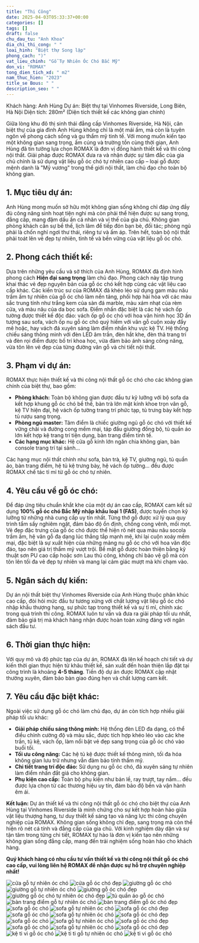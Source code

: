 ```yaml
---
title: "Thi Công"
date: 2025-04-03T05:33:37+00:00
categories: []
tags: []
draft: false
chu_dau_tu: "Anh Khoa"
dia_chi_thi_cong: " "
loai_hinh: "Biệt thự Song lập"
phong_cach: ")"
vat_lieu_chinh: "Gỗ Tự Nhiên Óc Chó Bắc Mỹ"
don_vi: "ROMAX"
tong_dien_tich_xd: " m2"
nam_thuc_hien: "2023"
title_se Bous: " "
description_seo: " "
---
```

Khách hàng: Anh Hùng
Dự án: Biệt thự tại Vinhomes Riverside, Long Biên, Hà Nội
Diện tích: 280m² (Diện tích thiết kế các không gian chính)

Giữa lòng khu đô thị sinh thái đẳng cấp Vinhomes Riverside, Hà Nội, căn biệt thự của gia đình Anh Hùng không chỉ là một mái ấm, mà còn là tuyên ngôn về phong cách sống và gu thẩm mỹ tinh tế. Với mong muốn kiến tạo một không gian sang trọng, ấm cúng và trường tồn cùng thời gian, Anh Hùng đã tin tưởng lựa chọn ROMAX là đơn vị đồng hành thiết kế và thi công nội thất. Giải pháp được ROMAX đưa ra và nhận được sự tâm đắc của gia chủ chính là sử dụng vật liệu gỗ óc chó tự nhiên cao cấp – loại gỗ được mệnh danh là "Mỹ vương" trong thế giới nội thất, làm chủ đạo cho toàn bộ không gian.

## 1. Mục tiêu dự án:

Anh Hùng mong muốn sở hữu một không gian sống không chỉ đáp ứng đầy đủ công năng sinh hoạt tiện nghi mà còn phải thể hiện được sự sang trọng, đẳng cấp, mang đậm dấu ấn cá nhân và vị thế của gia chủ. Không gian phòng khách cần sự bề thế, lịch lãm để tiếp đón bạn bè, đối tác; phòng ngủ phải là chốn nghỉ ngơi thư thái, riêng tư và ấm áp. Trên hết, toàn bộ nội thất phải toát lên vẻ đẹp tự nhiên, tinh tế và bền vững của vật liệu gỗ óc chó.

## 2. Phong cách thiết kế:

Dựa trên những yêu cầu và sở thích của Anh Hùng, ROMAX đã định hình phong cách **Hiện đại sang trọng** làm chủ đạo. Phong cách này tập trung khai thác vẻ đẹp nguyên bản của gỗ óc chó kết hợp cùng các vật liệu cao cấp khác. Các kiến trúc sư của ROMAX đã khéo léo sử dụng gam màu nâu trầm ấm tự nhiên của gỗ óc chó làm nền tảng, phối hợp hài hòa với các màu sắc trung tính như trắng kem của sàn đá marble, màu xám nhạt của rèm cửa, và màu nâu của da bọc sofa. Điểm nhấn đặc biệt là các hệ vách ốp tường được thiết kế độc đáo: vách ốp gỗ óc chó với hoa văn hình học 3D ấn tượng sau sofa, vách ốp nu gỗ óc chó quý hiếm với vân gỗ cuộn xoáy đầy mê hoặc, hay vách đá xuyên sáng làm điểm nhấn khu vực kệ TV. Hệ thống chiếu sáng thông minh với đèn LED âm trần, đèn hắt khe, đèn thả trang trí và đèn rọi điểm được bố trí khoa học, vừa đảm bảo ánh sáng công năng, vừa tôn lên vẻ đẹp của từng đường vân gỗ và chi tiết nội thất.

## 3. Phạm vi dự án:

ROMAX thực hiện thiết kế và thi công nội thất gỗ óc chó cho các không gian chính của biệt thự, bao gồm:

* **Phòng khách:** Toàn bộ không gian được đầu tư kỹ lưỡng với bộ sofa da kết hợp khung gỗ óc chó bề thế, bàn trà lớn mặt kính khoe trọn vân gỗ, kệ TV hiện đại, hệ vách ốp tường trang trí phức tạp, tủ trưng bày kết hợp tủ rượu sang trọng.
* **Phòng ngủ master:** Tâm điểm là chiếc giường ngủ gỗ óc chó với thiết kế vững chãi và đường cong mềm mại, táp đầu giường đồng bộ, tủ quần áo lớn kết hợp kệ trang trí tiện dụng, bàn trang điểm tinh tế.
* **Các hạng mục khác:** Hệ cửa gỗ kính lớn ngăn chia không gian, bàn console trang trí tại sảnh...

Các hạng mục nội thất chính như sofa, bàn trà, kệ TV, giường ngủ, tủ quần áo, bàn trang điểm, hệ tủ kệ trưng bày, hệ vách ốp tường... đều được ROMAX chế tác tỉ mỉ từ gỗ óc chó tự nhiên.

## 4. Yêu cầu về gỗ óc chó:

Để đáp ứng tiêu chuẩn khắt khe của một dự án cao cấp, ROMAX cam kết sử dụng **100% gỗ óc chó Bắc Mỹ nhập khẩu loại 1 (FAS)**, được tuyển chọn kỹ lưỡng từ những nhà cung cấp uy tín nhất. Từng thớ gỗ được xử lý qua quy trình tẩm sấy nghiêm ngặt, đảm bảo độ ổn định, chống cong vênh, mối mọt. Vẻ đẹp đặc trưng của gỗ óc chó được thể hiện rõ nét qua màu nâu socola trầm ấm, hệ vân gỗ đa dạng lúc thẳng tắp mạnh mẽ, khi lại cuộn xoáy mềm mại, đặc biệt là sự xuất hiện của những mảng nu gỗ óc chó với hoa văn độc đáo, tạo nên giá trị thẩm mỹ vượt trội. Bề mặt gỗ được hoàn thiện bằng kỹ thuật sơn PU cao cấp hoặc sơn Lau thủ công, không chỉ bảo vệ gỗ mà còn tôn lên tối đa vẻ đẹp tự nhiên và mang lại cảm giác mượt mà khi chạm vào.

## 5. Ngân sách dự kiến:

Dự án nội thất biệt thự Vinhomes Riverside của Anh Hùng thuộc phân khúc cao cấp, đòi hỏi mức đầu tư tương xứng với chất lượng vật liệu gỗ óc chó nhập khẩu thượng hạng, sự phức tạp trong thiết kế và sự tỉ mỉ, chính xác trong quá trình thi công. ROMAX luôn tư vấn và đưa ra giải pháp tối ưu nhất, đảm bảo giá trị mà khách hàng nhận được hoàn toàn xứng đáng với ngân sách đầu tư.

## 6. Thời gian thực hiện:

Với quy mô và độ phức tạp của dự án, ROMAX đã lên kế hoạch chi tiết và dự kiến thời gian thực hiện từ khâu thiết kế, sản xuất đến hoàn thiện lắp đặt tại công trình là khoảng **4-5 tháng**. Tiến độ dự án được ROMAX cập nhật thường xuyên, đảm bảo bàn giao đúng hẹn và chất lượng cam kết.

## 7. Yêu cầu đặc biệt khác:

Ngoài việc sử dụng gỗ óc chó làm chủ đạo, dự án còn tích hợp nhiều giải pháp tối ưu khác:

* **Giải pháp chiếu sáng thông minh:** Hệ thống đèn LED đa dạng, có thể điều chỉnh cường độ và màu sắc, được tích hợp khéo léo vào các khe trần, tủ kệ, vách ốp, làm nổi bật vẻ đẹp sang trọng của gỗ óc chó vào buổi tối.
* **Tối ưu công năng:** Các hệ tủ kệ được thiết kế thông minh, tối đa hóa không gian lưu trữ nhưng vẫn đảm bảo tính thẩm mỹ.
* **Chi tiết trang trí độc đáo:** Sử dụng nu gỗ óc chó, đá xuyên sáng tự nhiên làm điểm nhấn đắt giá cho không gian.
* **Phụ kiện cao cấp:** Toàn bộ phụ kiện như bản lề, ray trượt, tay nắm... đều được lựa chọn từ các thương hiệu uy tín, đảm bảo độ bền và vận hành êm ái.

**Kết luận:** Dự án thiết kế và thi công nội thất gỗ óc chó cho biệt thự của Anh Hùng tại Vinhomes Riverside là minh chứng cho sự kết hợp hoàn hảo giữa vật liệu thượng hạng, tư duy thiết kế sáng tạo và năng lực thi công chuyên nghiệp của ROMAX. Không gian sống không chỉ đẹp, sang trọng mà còn thể hiện rõ nét cá tính và đẳng cấp của gia chủ. Với kinh nghiệm dày dặn và sự tận tâm trong từng chi tiết, ROMAX tự hào là đơn vị kiến tạo nên những không gian sống đẳng cấp, mang đến trải nghiệm sống hoàn hảo cho khách hàng.

**Quý khách hàng có nhu cầu tư vấn thiết kế và thi công nội thất gỗ óc chó cao cấp, vui lòng liên hệ ROMAX để nhận được sự hỗ trợ chuyên nghiệp nhất!**

![cửa gỗ tự nhiên óc chó](/img/cua-go/cg15/cua-go-oc-cho-cg15-2.webp)
![cửa gỗ óc chó đẹp](/img/cua-go/cg15/cua-go-oc-cho-cg15-1.webp)
![giường gỗ óc chó](/img/giuong/gg15/giuong-go-oc-cho-gg15-56.webp)
![giường gỗ tự nhiên óc chó](/img/giuong/gg15/giuong-go-oc-cho-gg15-55.webp)
![giường gỗ óc chó đẹp](/img/giuong/gg15/giuong-go-oc-cho-gg15-54.webp)
![giường gỗ óc chó tự nhiên óc chó đẹp](/img/giuong/gg15/giuong-go-oc-cho-gg15-1.webp)
![tủ quần áo gỗ óc chó](/img/tu-ao/tqa15/tu-quan-ao-go-oc-cho-tqa15-12.webp)
![bàn trang điểm gỗ tự nhiên óc chó](/img/ban-td/btd15/ban-trang-diem-go-oc-cho-btd15-2.webp)
![bàn trang điểm gỗ óc chó đẹp](/img/ban-td/btd15/ban-trang-diem-go-oc-cho-btd15-1.webp)
![sofa gỗ óc chó](/img/sofa/sf15/sofa-go-oc-cho-sf15-5.webp)
![sofa gỗ tự nhiên óc chó](/img/sofa/sf15/sofa-go-oc-cho-sf15-4.webp)
![sofa gỗ óc chó đẹp](/img/sofa/sf15/sofa-go-oc-cho-sf15-3.webp)
![sofa gỗ óc chó](/img/sofa/sf15/sofa-go-oc-cho-sf15-2.webp)
![sofa gỗ tự nhiên óc chó](/img/sofa/sf15/sofa-go-oc-cho-sf15-13.webp)
![sofa gỗ óc chó đẹp](/img/sofa/sf15/sofa-go-oc-cho-sf15-12.webp)
![sofa gỗ óc chó](/img/sofa/sf15/sofa-go-oc-cho-sf15-11.webp)
![sofa gỗ tự nhiên óc chó](/img/sofa/sf15/sofa-go-oc-cho-sf15-10.webp)
![sofa gỗ óc chó đẹp](/img/sofa/sf15/sofa-go-oc-cho-sf15-9.webp)
![sofa gỗ óc chó](/img/sofa/sf15/sofa-go-oc-cho-sf15-8.webp)
![sofa gỗ tự nhiên óc chó](/img/sofa/sf15/sofa-go-oc-cho-sf15-7.webp)
![sofa gỗ óc chó đẹp](/img/sofa/sf15/sofa-go-oc-cho-sf15-6.webp)
![kệ ti vi gỗ óc chó](/img/ke-tivi/ktv15/ke-ti-vi-go-oc-cho-ktv15-3.webp)
![kệ ti ti gỗ tự nhiên óc chó](/img/ke-tivi/ktv15/ke-ti-vi-go-oc-cho-ktv15-2.webp)
![kệ ti vi gỗ óc chó](/img/ke-tivi/ktv15/ke-ti-vi-go-oc-cho-ktv15-1.webp)
